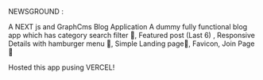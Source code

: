 NEWSGROUND :

A NEXT js and GraphCms Blog Application
A dummy fully functional blog app which has category search filter 🔎, Featured post (Last 6) , Responsive Details with hamburger menu 🍔, Simple Landing page🛬, Favicon, Join Page🤝

Hosted this app pusing VERCEL!
